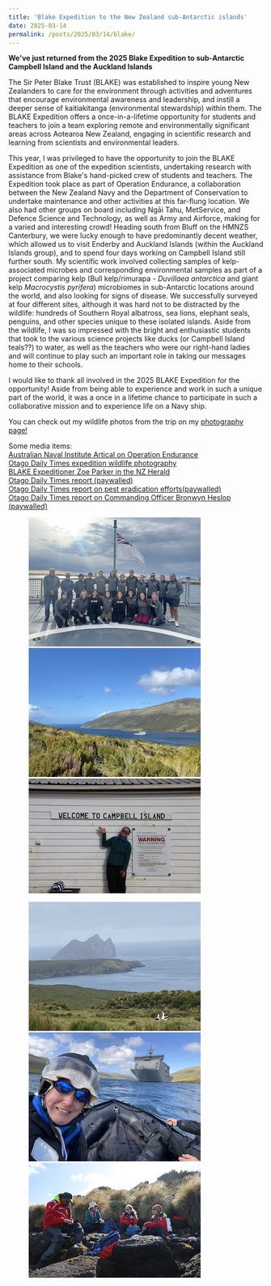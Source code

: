 ```yaml
---
title: 'Blake Expedition to the New Zealand sub-Antarctic islands'
date: 2025-03-14
permalink: /posts/2025/03/14/blake/
---
```

<b>We've just returned from the 2025 Blake Expedition to sub-Antarctic Campbell Island and the Auckland Islands</b>

The Sir Peter Blake Trust (BLAKE) was established to inspire young New Zealanders to care for the environment through activities and adventures that encourage environmental awareness and leadership, and instill a deeper sense of kaitiakitanga (environmental stewardship) within them. The BLAKE Expedition offers a once-in-a-lifetime opportunity for students and teachers to join a team exploring remote and environmentally significant areas across Aotearoa New Zealand, engaging in scientific research and learning from scientists and environmental leaders.

This year, I was privileged to have the opportunity to join the BLAKE Expedition as one of the expedition scientists, undertaking research with assistance from Blake's hand-picked crew of students and teachers. The Expedition took place as part of Operation Endurance, a collaboration between the New Zealand Navy and the Department of Conservation to undertake maintenance and other activities at this far-flung location. We also had other groups on board including Ngāi Tahu, MetService, and Defence Science and Technology, as well as Army and Airforce, making for a varied and interesting crowd! Heading south from Bluff on the HMNZS Canterbury, we were lucky enough to have predominantly decent weather, which allowed us to visit Enderby and Auckland Islands (within the Auckland Islands group), and to spend four days working on Campbell Island still further south. My scientific work involved collecting samples of kelp-associated microbes and corresponding environmental samples as part of a project comparing kelp (Bull kelp/rimurapa - <i>Duvillaea antarctica</i> and giant kelp <i>Macrocystis pyrifera</i>) microbiomes in sub-Antarctic locations around the world, and also looking for signs of disease. We successfully surveyed at four different sites, although it was hard not to be distracted by the wildlife: hundreds of Southern Royal albatross, sea lions, elephant seals, penguins, and other species unique to these isolated islands. Aside from the wildlife, I was so impressed with the bright and enthusiastic students that took to the various science projects like ducks (or Campbell Island teals??) to water, as well as the teachers who were our right-hand ladies and will continue to play such an important role in taking our messages home to their schools.

I would like to thank all involved in the 2025 BLAKE Expedition for the opportunity! Aside from being able to experience and work in such a unique part of the world, it was a once in a lifetime chance to participate in such a collaborative mission and to experience life on a Navy ship.

You can check out my wildlife photos from the trip on my [photography page!](https://phoebeachapman.github.io/photography/gallery/)

Some media items:<br>
[Australian Naval Institute Artical on Operation Endurance](https://navalinstitute.com.au/hmnzs-canterbury-deploys-to-the-sub-antarctic/)<br>
[Otago Daily Times expedition wildlife photography](https://www.odt.co.nz/news/national/photos-remote-southern-islands-haven-birdlife)<br>
[BLAKE Expeditioner Zoe Parker in the NZ Herald](https://www.nzherald.co.nz/nz/rotorua-girls-high-schools-zoe-parker-returns-from-subantarctic-islands-voyage/6NQQ4UBFMVBM3GRJTZO5GGAXUQ/)<br>
[Otago Daily Times report (paywalled)](https://www.odt.co.nz/news/national/agencies-work-preserve-habitat)<br>
[Otago Daily Times report on pest eradication efforts(paywalled)](https://www.odt.co.nz/news/national/pest-eradication-save-species)<br>
[Otago Daily Times report on Commanding Officer Bronwyn Heslop (paywalled)](https://www.odt.co.nz/news/dunedin/rising-top-result-endurance)


<figure class="third">
	<img src="/images/IMG_2161.jpg">
	<img src="/images/IMG_5701.jpg">
	<img src="/images/IMG_4971.jpeg">
</figure>
<figure class="third">
	<img src="/images/IMG_5885.jpg">
	<img src="/images/IMG_5723.jpg">
	<img src="/images/IMG_4998.jpeg">
</figure>
